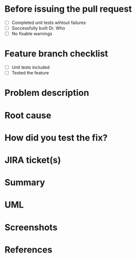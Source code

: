 # Before issuing the pull request
- [ ] Completed unit tests wihtout failures
- [ ] Successfully built Dr. Who
- [ ] No fixable warnings 

[comment]: # (===== BUG FIX / HOTFIX TEMPLATE =====)
[comment]: # (If you issue a pull request for a bug fix or a hotfix, use this template)
# Feature branch checklist
- [ ] Unit tests included
- [ ] Tested the feature

# Problem description
[comment]: # (Describe briefly the bug)

# Root cause
[comment]: # (Explain the root cause)

# How did you test the fix?
[comment]: # (Explain the way to verify your fix)

# JIRA ticket(s)
[comment]: # (Put the corresponding JIRA ticket's links here)

[comment]: # (===== END OF BUG FIX / HOTFIX TEMPLATE =====)

[comment]: # ( ===== FEATURE TEMPLATE =====)
[comment]: # (If you issue a pull request for a FEATURE, use this template)

# Summary
[comment]: # (Summarize the business goal achieved and the design)

# UML
[comment]: # (If you have UML diagrams to put along with, put them here)
[comment]: # (Remove this section if you don't)

# Screenshots
[comment]: # (If you have screenshots to put along with, put them here)
[comment]: # (Remove this section if you don't)

# References
[comment]: # (Put the links of feature's design document here,)
[comment]: # (or any other references that help the reviewing)

[comment]: # (===== END OF FEATURE TEMPLATE =====)
